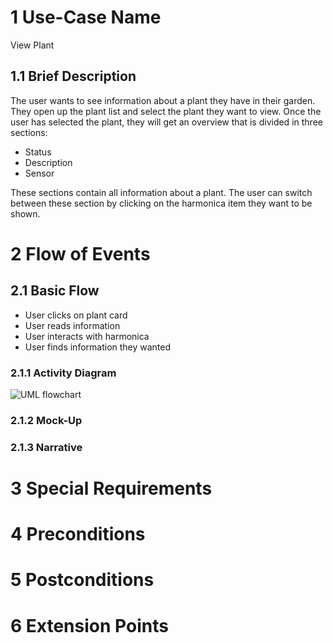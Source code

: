 # 1 Use-Case Name

View Plant

## 1.1 Brief Description

The user wants to see information about a plant they have in their garden. They open up the plant list and select the plant they want to view.
Once the user has selected the plant, they will get an overview that is divided in three sections:

- Status
- Description
- Sensor

These sections contain all information about a plant. The user can switch between these section by clicking on the harmonica item they want to be shown.

# 2 Flow of Events

## 2.1 Basic Flow

- User clicks on plant card
- User reads information
- User interacts with harmonica
- User finds information they wanted

### 2.1.1 Activity Diagram

![UML flowchart](/gardeningApp/assets/svg/Use%20Case%20Diagrams/viewPlant.drawio.svg)

### 2.1.2 Mock-Up

### 2.1.3 Narrative

# 3 Special Requirements

# 4 Preconditions

# 5 Postconditions

# 6 Extension Points
